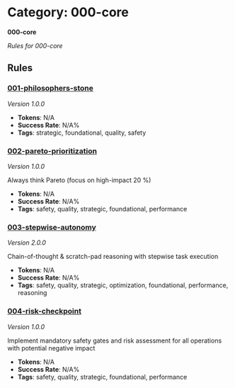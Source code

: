 # Category: 000-core

**000-core**

*Rules for 000-core*

## Rules

### [001-philosophers-stone](../rules/001-philosophers-stone.md)
*Version 1.0.0*

- **Tokens**: N/A
- **Success Rate**: N/A%
- **Tags**: strategic, foundational, quality, safety

### [002-pareto-prioritization](../rules/002-pareto-prioritization.md)
*Version 1.0.0*

Always think Pareto (focus on high-impact 20 %)

- **Tokens**: N/A
- **Success Rate**: N/A%
- **Tags**: safety, quality, strategic, foundational, performance

### [003-stepwise-autonomy](../rules/003-stepwise-autonomy.md)
*Version 2.0.0*

Chain-of-thought & scratch-pad reasoning with stepwise task execution

- **Tokens**: N/A
- **Success Rate**: N/A%
- **Tags**: safety, quality, strategic, optimization, foundational, performance, reasoning

### [004-risk-checkpoint](../rules/004-risk-checkpoint.md)
*Version 1.0.0*

Implement mandatory safety gates and risk assessment for all operations with potential negative impact

- **Tokens**: N/A
- **Success Rate**: N/A%
- **Tags**: safety, quality, strategic, foundational, performance
